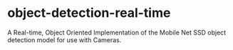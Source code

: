 # object-detection-real-time
A Real-time, Object Oriented Implementation of the Mobile Net SSD object detection model for use with Cameras.
